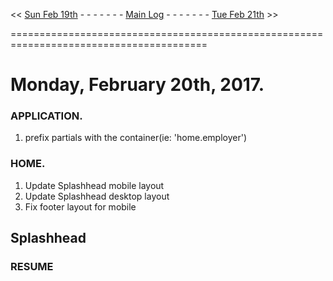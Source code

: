 
<< [Sun Feb 19th]() - - - - - - - [Main Log]() - - - - - - - [Tue Feb 21th]() >> 

========================================================================================  

# Monday, February 20th, 2017. 


### APPLICATION. 
1. prefix partials with the container(ie: 'home.employer')


### HOME. 
1. Update Splashhead mobile layout
2. Update Splashhead desktop layout
3. Fix footer layout for mobile

**Splashhead**  
 - 

### RESUME  
